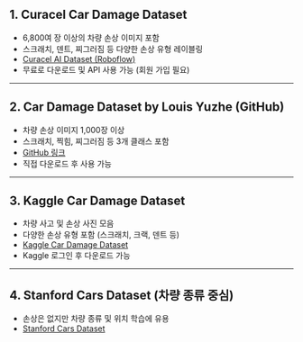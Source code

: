 
## 1. **Curacel Car Damage Dataset**

* 6,800여 장 이상의 차량 손상 이미지 포함
* 스크래치, 덴트, 찌그러짐 등 다양한 손상 유형 레이블링
* [Curacel AI Dataset (Roboflow)](https://universe.roboflow.com/curacel-ai/car-damage-detection-5ioys)
* 무료로 다운로드 및 API 사용 가능 (회원 가입 필요)

---

## 2. **Car Damage Dataset by Louis Yuzhe (GitHub)**

* 차량 손상 이미지 1,000장 이상
* 스크래치, 찍힘, 찌그러짐 등 3개 클래스 포함
* [GitHub 링크](https://github.com/louisyuzhe/car-damage-detector)
* 직접 다운로드 후 사용 가능

---

## 3. **Kaggle Car Damage Dataset**

* 차량 사고 및 손상 사진 모음
* 다양한 손상 유형 포함 (스크래치, 크랙, 덴트 등)
* [Kaggle Car Damage Dataset](https://www.kaggle.com/datasets/gogul09/car-damage-detection)
* Kaggle 로그인 후 다운로드 가능

---

## 4. **Stanford Cars Dataset** (차량 종류 중심)

* 손상은 없지만 차량 종류 및 위치 학습에 유용
* [Stanford Cars Dataset](https://ai.stanford.edu/~jkrause/cars/car_dataset.html)

